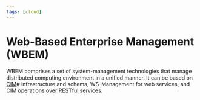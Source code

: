 ```yaml
---
tags: [cloud]
---
```


# Web-Based Enterprise Management (WBEM)

WBEM comprises a set of system-management technologies that manage distributed
computing environment in a unified manner. It can be based on
[CIM](202211211012.md)# infrastructure and schema, WS-Management for web
services, and CIM operations over RESTful services.
